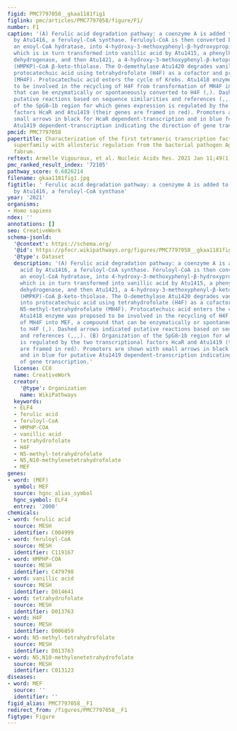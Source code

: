 ```yaml
---
figid: PMC7797058__gkaa1181fig1
figlink: pmc/articles/PMC7797058/figure/F1/
number: F1
caption: '(A) Ferulic acid degradation pathway: a coenzyme A is added to ferulic acid
  by Atu1416, a feruloyl-CoA synthase. Feruloyl-CoA is then converted by Atu1417,
  an enoyl-CoA hydratase, into 4-hydroxy-3-methoxyphenyl-β-hydroxypropionyl (HMPHP)-CoA,
  which is in turn transformed into vanillic acid by Atu1415, a phenylhydroxypropionyl-CoA
  dehydrogenase, and then Atu1421, a 4-hydroxy-3-methoxyphenyl-β-ketopropionyl-CoA
  (HMPKP)-CoA β-keto-thiolase. The O-demethylase Atu1420 degrades vanillic acid into
  protocatechuic acid using tetrahydrofolate (H4F) as a cofactor and produces N5-methyl-tetrahydrofolate
  (MH4F). Protocatechuic acid enters the cycle of Krebs. Atu1418 enzyme was proposed
  to be involved in the recycling of H4F from transformation of MH4F into MEF, a compound
  that can be enzymatically or spontaneously converted to H4F (,). Dashed arrows indicated
  putative reactions based on sequence similarities and references (,,,). (B) Organization
  of the SpG8–1b region for which genes expression is regulated by the two transcriptional
  factors HcaR and Atu1419 (their genes are framed in red). Promoters are shown with
  small arrows in black for HcaR dependent-transcription and in blue for putative
  Atu1419 dependent-transcription indicating the direction of gene transcription.'
pmcid: PMC7797058
papertitle: Characterization of the first tetrameric transcription factor of the GntR
  superfamily with allosteric regulation from the bacterial pathogen Agrobacterium
  fabrum.
reftext: Armelle Vigouroux, et al. Nucleic Acids Res. 2021 Jan 11;49(1):529-546.
pmc_ranked_result_index: '72105'
pathway_score: 0.6826214
filename: gkaa1181fig1.jpg
figtitle: ' Ferulic acid degradation pathway: a coenzyme A is added to ferulic acid
  by Atu1416, a feruloyl-CoA synthase'
year: '2021'
organisms:
- Homo sapiens
ndex: ''
annotations: []
seo: CreativeWork
schema-jsonld:
  '@context': https://schema.org/
  '@id': https://pfocr.wikipathways.org/figures/PMC7797058__gkaa1181fig1.html
  '@type': Dataset
  description: '(A) Ferulic acid degradation pathway: a coenzyme A is added to ferulic
    acid by Atu1416, a feruloyl-CoA synthase. Feruloyl-CoA is then converted by Atu1417,
    an enoyl-CoA hydratase, into 4-hydroxy-3-methoxyphenyl-β-hydroxypropionyl (HMPHP)-CoA,
    which is in turn transformed into vanillic acid by Atu1415, a phenylhydroxypropionyl-CoA
    dehydrogenase, and then Atu1421, a 4-hydroxy-3-methoxyphenyl-β-ketopropionyl-CoA
    (HMPKP)-CoA β-keto-thiolase. The O-demethylase Atu1420 degrades vanillic acid
    into protocatechuic acid using tetrahydrofolate (H4F) as a cofactor and produces
    N5-methyl-tetrahydrofolate (MH4F). Protocatechuic acid enters the cycle of Krebs.
    Atu1418 enzyme was proposed to be involved in the recycling of H4F from transformation
    of MH4F into MEF, a compound that can be enzymatically or spontaneously converted
    to H4F (,). Dashed arrows indicated putative reactions based on sequence similarities
    and references (,,,). (B) Organization of the SpG8–1b region for which genes expression
    is regulated by the two transcriptional factors HcaR and Atu1419 (their genes
    are framed in red). Promoters are shown with small arrows in black for HcaR dependent-transcription
    and in blue for putative Atu1419 dependent-transcription indicating the direction
    of gene transcription.'
  license: CC0
  name: CreativeWork
  creator:
    '@type': Organization
    name: WikiPathways
  keywords:
  - ELF4
  - ferulic acid
  - feruloyl-CoA
  - HMPHP-COA
  - vanillic acid
  - tetrahydrofolate
  - H4F
  - N5-methyl-tetrahydrofolate
  - N5,N10-methylenetetrahydrofolate
  - MEF
genes:
- word: (MEF)
  symbol: MEF
  source: hgnc_alias_symbol
  hgnc_symbol: ELF4
  entrez: '2000'
chemicals:
- word: ferulic acid
  source: MESH
  identifier: C004999
- word: feruloyl-CoA
  source: MESH
  identifier: C119167
- word: HMPHP-COA
  source: MESH
  identifier: C479798
- word: vanillic acid
  source: MESH
  identifier: D014641
- word: tetrahydrofolate
  source: MESH
  identifier: D013763
- word: H4F
  source: MESH
  identifier: D006859
- word: N5-methyl-tetrahydrofolate
  source: MESH
  identifier: D013763
- word: N5,N10-methylenetetrahydrofolate
  source: MESH
  identifier: C013123
diseases:
- word: MEF
  source: ''
  identifier: ''
figid_alias: PMC7797058__F1
redirect_from: /figures/PMC7797058__F1
figtype: Figure
---
```

